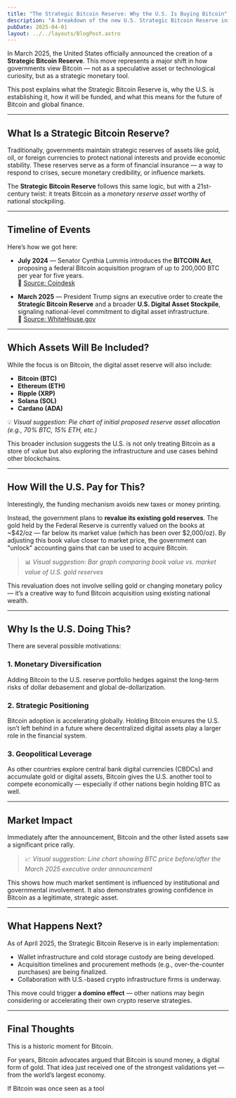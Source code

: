 ```yaml
---
title: "The Strategic Bitcoin Reserve: Why the U.S. Is Buying Bitcoin"
description: "A breakdown of the new U.S. Strategic Bitcoin Reserve initiative — what it means, how it works, and why it matters."
pubDate: 2025-04-01
layout: ../../layouts/BlogPost.astro
---
```



In March 2025, the United States officially announced the creation of a **Strategic Bitcoin Reserve**. This move represents a major shift in how governments view Bitcoin — not as a speculative asset or technological curiosity, but as a strategic monetary tool.

This post explains what the Strategic Bitcoin Reserve is, why the U.S. is establishing it, how it will be funded, and what this means for the future of Bitcoin and global finance.

---

## What Is a Strategic Bitcoin Reserve?

Traditionally, governments maintain strategic reserves of assets like gold, oil, or foreign currencies to protect national interests and provide economic stability. These reserves serve as a form of financial insurance — a way to respond to crises, secure monetary credibility, or influence markets.

The **Strategic Bitcoin Reserve** follows this same logic, but with a 21st-century twist: it treats Bitcoin as a *monetary reserve asset* worthy of national stockpiling.

---

## Timeline of Events

Here’s how we got here:

- **July 2024** — Senator Cynthia Lummis introduces the **BITCOIN Act**, proposing a federal Bitcoin acquisition program of up to 200,000 BTC per year for five years.  
  📎 [Source: Coindesk](https://www.coindesk.com/policy/2024/07/30/us-strategic-bitcoin-reserve-to-be-funded-partly-by-revaluing-feds-gold-draft-bill-shows?utm_source=chatgpt.com)

- **March 2025** — President Trump signs an executive order to create the **Strategic Bitcoin Reserve** and a broader **U.S. Digital Asset Stockpile**, signaling national-level commitment to digital asset infrastructure.  
  📎 [Source: WhiteHouse.gov](https://www.whitehouse.gov/fact-sheets/2025/03/fact-sheet-president-donald-j-trump-establishes-the-strategic-bitcoin-reserve-and-u-s-digital-asset-stockpile/?utm_source=chatgpt.com)

---

## Which Assets Will Be Included?

While the focus is on Bitcoin, the digital asset reserve will also include:

- **Bitcoin (BTC)**
- **Ethereum (ETH)**
- **Ripple (XRP)**
- **Solana (SOL)**
- **Cardano (ADA)**

💡 *Visual suggestion: Pie chart of initial proposed reserve asset allocation (e.g., 70% BTC, 15% ETH, etc.)*

This broader inclusion suggests the U.S. is not only treating Bitcoin as a store of value but also exploring the infrastructure and use cases behind other blockchains.

---

## How Will the U.S. Pay for This?

Interestingly, the funding mechanism avoids new taxes or money printing.

Instead, the government plans to **revalue its existing gold reserves**. The gold held by the Federal Reserve is currently valued on the books at ~$42/oz — far below its market value (which has been over $2,000/oz). By adjusting this book value closer to market price, the government can "unlock" accounting gains that can be used to acquire Bitcoin.

> 📊 *Visual suggestion: Bar graph comparing book value vs. market value of U.S. gold reserves*

This revaluation does not involve selling gold or changing monetary policy — it’s a creative way to fund Bitcoin acquisition using existing national wealth.

---

## Why Is the U.S. Doing This?

There are several possible motivations:

### 1. **Monetary Diversification**
Adding Bitcoin to the U.S. reserve portfolio hedges against the long-term risks of dollar debasement and global de-dollarization.

### 2. **Strategic Positioning**
Bitcoin adoption is accelerating globally. Holding Bitcoin ensures the U.S. isn’t left behind in a future where decentralized digital assets play a larger role in the financial system.

### 3. **Geopolitical Leverage**
As other countries explore central bank digital currencies (CBDCs) and accumulate gold or digital assets, Bitcoin gives the U.S. another tool to compete economically — especially if other nations begin holding BTC as well.

---

## Market Impact

Immediately after the announcement, Bitcoin and the other listed assets saw a significant price rally.

> 📈 *Visual suggestion: Line chart showing BTC price before/after the March 2025 executive order announcement*

This shows how much market sentiment is influenced by institutional and governmental involvement. It also demonstrates growing confidence in Bitcoin as a legitimate, strategic asset.

---

## What Happens Next?

As of April 2025, the Strategic Bitcoin Reserve is in early implementation:

- Wallet infrastructure and cold storage custody are being developed.
- Acquisition timelines and procurement methods (e.g., over-the-counter purchases) are being finalized.
- Collaboration with U.S.-based crypto infrastructure firms is underway.

This move could trigger **a domino effect** — other nations may begin considering or accelerating their own crypto reserve strategies.

---

## Final Thoughts

This is a historic moment for Bitcoin.

For years, Bitcoin advocates argued that Bitcoin is sound money, a digital form of gold. That idea just received one of the strongest validations yet — from the world’s largest economy.

If Bitcoin was once seen as a tool

